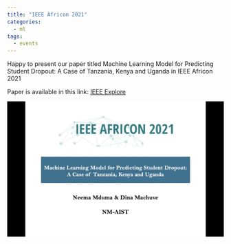 ```yaml
---
title: "IEEE Africon 2021"
categories:
  - ml
tags:
  - events
---
```

Happy to present our paper titled Machine Learning Model for Predicting Student Dropout: A Case of Tanzania, Kenya and Uganda in IEEE Africon 2021

Paper is available in this link: [IEEE Explore](https://ieeexplore.ieee.org/document/9570956)

<img src="/assets/images/IEEE.png" class="align-center" alt="">

